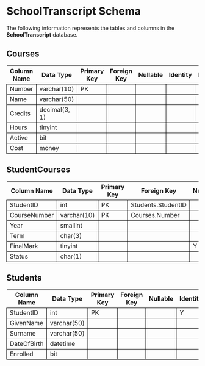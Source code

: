 # SchoolTranscript Schema

The following information represents the tables and columns in the **SchoolTranscript** database.

<style>
    td, td { border: solid thin black;}
</style>

## Courses

| Column Name | Data Type     | Primary Key | Foreign Key | Nullable | Identity | Default |
|-------------|---------------|-------------|-------------|----------|----------|---------|
| Number      | varchar(10)   | PK          |             |          |          |         |
| Name        | varchar(50)   |             |             |          |          |         |
| Credits     | decimal(3, 1) |             |             |          |          |         |
| Hours       | tinyint       |             |             |          |          |         |
| Active      | bit           |             |             |          |          |         |
| Cost        | money         |             |             |          |          |         |

## StudentCourses

| Column Name  | Data Type   | Primary Key | Foreign Key        | Nullable | Identity | Default |
|--------------|-------------|-------------|--------------------|----------|----------|---------|
| StudentID    | int         | PK          | Students.StudentID |          |          |         |
| CourseNumber | varchar(10) | PK          | Courses.Number     |          |          |         |
| Year         | smallint    |             |                    |          |          |         |
| Term         | char(3)     |             |                    |          |          |         |
| FinalMark    | tinyint     |             |                    | Y        |          |         |
| Status       | char(1)     |             |                    |          |          |         |

## Students

| Column Name | Data Type   | Primary Key | Foreign Key | Nullable | Identity | Default |
|-------------|-------------|-------------|-------------|----------|----------|---------|
| StudentID   | int         | PK          |             |          | Y        |         |
| GivenName   | varchar(50) |             |             |          |          |         |
| Surname     | varchar(50) |             |             |          |          |         |
| DateOfBirth | datetime    |             |             |          |          |         |
| Enrolled    | bit         |             |             |          |          | ((1))   |

